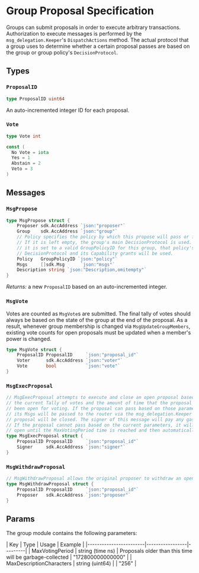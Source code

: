# Group Proposal Specification

Groups can submit proposals in order to execute arbitrary transactions.
Authorization to execute messages is performed by the `msg_delegation.Keeper`'s
`DispatchActions` method. The actual protocol that a group uses to determine
whether a certain proposal passes are based on the group or group policy's
`DecisionProtocol`.

## Types

### `ProposalID`

```go
type ProposalID uint64
```

An auto-incremented integer ID for each proposal.

### `Vote`

```go
type Vote int

const (
  No Vote = iota
  Yes = 1
  Abstain = 2
  Veto = 3
)
```

## Messages

### `MsgPropose`

```go
type MsgPropose struct {
    Proposer sdk.AccAddress `json:"proposer"`
	Group    sdk.AccAddress `json:"group"`
    // Policy specifies the policy by which this propose will pass or fail.
    // If it is left empty, the group's main DecisionProtocol is used. If
    // it is set to a valid GroupPolicyID for this group, that policy's
    // DecisionProtocol and its Capability grants will be used.
	Policy   GroupPolicyID `json:"policy"`
	Msgs     []sdk.Msg      `json:"msgs"`
	Description string `json:"Description,omitempty"`
}
```

*Returns:* a new `ProposalID` based on an auto-incremented integer.

### `MsgVote`

Votes are counted as `MsgVote`s are submitted. The final tally of votes should
always be based on the state of the group at the end of the proposal. As a result,
whenever group membership is changed via `MsgUpdateGroupMembers`, existing vote
counts for open proposals must be updated when a member's power is changed.

```go
type MsgVote struct {
	ProposalID ProposalID     `json:"proposal_id"`
	Voter      sdk.AccAddress `json:"voter"`
	Vote       bool           `json:"vote"`
}
```

### `MsgExecProposal`

```go
// MsgExecProposal attempts to execute and close an open proposal based on
// the current Tally of votes and the amount of time that the proposal has
// been open for voting. If the proposal can pass based on those parameters,
// its Msgs will be passed to the router via the msg_delegation.Keeper and the
// proposal will be closed. The signer of this message will pay any gas costs.
// If the proposal cannot pass based on the current parameters, it will remain
// open until the MaxVotingPeriod time is reached and then automatically closed.
type MsgExecProposal struct {
	ProposalID ProposalID     `json:"proposal_id"`
	Signer     sdk.AccAddress `json:"signer"`
}
```
### `MsgWithdrawProposal`

```go
// MsgWithdrawProposal allows the original proposer to withdraw an open proposal.
type MsgWithdrawProposal struct {
	ProposalID ProposalID     `json:"proposal_id"`
	Proposer   sdk.AccAddress `json:"proposer"`
}
```

## Params

The group module contains the following parameters:

| Key | Type | Usage | Example |
|------------------------|-----------------|---------|
| MaxVotingPeriod | string (time ns) | Proposals older than this time will be garbage-collected | "172800000000000" |
| MaxDescriptionCharacters | string (uint64) | | "256" |

